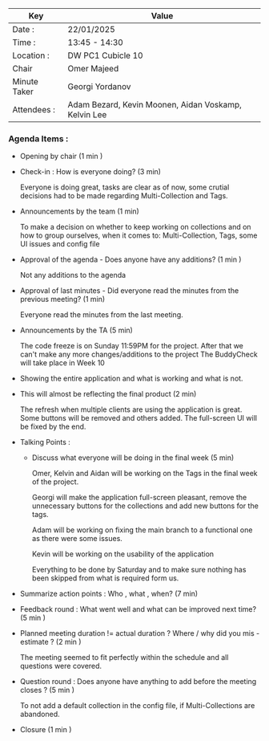 | Key          | Value                                                |
|--------------|------------------------------------------------------|
| Date :       | 22/01/2025                                           |
| Time :       | 13:45 - 14:30                                        |
| Location :   | DW PC1 Cubicle 10                                    |
| Chair        | Omer Majeed                                          |
| Minute Taker | Georgi Yordanov                                      |
| Attendees :  | Adam Bezard, Kevin Moonen, Aidan Voskamp, Kelvin Lee |

### Agenda Items :
- Opening by chair (1 min )

- Check-in : How is everyone doing? (3 min)

  Everyone is doing great, tasks are clear as of now, some crutial decisions had to be made regarding Multi-Collection
  and Tags.
- Announcements by the team (1 min)

  To make a decision on whether to keep working on collections and on how to group ourselves, 
  when it comes to: Multi-Collection, Tags, some UI issues and config file 
 
- Approval of the agenda - Does anyone have any additions? (1 min )

  Not any additions to the agenda
- Approval of last minutes - Did everyone read the minutes from the previous meeting? (1 min)

  Everyone read the minutes from the last meeting.
- Announcements by the TA (5 min)
  
  The code freeze is on Sunday 11:59PM for the project. After that we can't make any more changes/additions to the project
  The BuddyCheck will take place in Week 10
- Showing the entire application and what is working and what is not. 
- This will almost be reflecting the final product (2 min)

  The refresh when multiple clients are using the application is great.
  Some buttons will be removed and others added. The full-screen UI will be fixed by the end.
  
- Talking Points :
    - Discuss what everyone will be doing in the final week (5 min)
      
      Omer, Kelvin and Aidan will be working on the Tags in the final week of the project.
      
      Georgi will make the application full-screen pleasant, 
      remove the unnecessary buttons for the collections and add new buttons for the tags.
      
      Adam will be working on fixing the main branch to a functional one as there were some issues.
      
      Kevin will be working on the usability of the application
      
      Everything to be done by Saturday and to make sure nothing has been skipped from what is required form us.
- Summarize action points : Who , what , when? (7 min)

- Feedback round : What went well and what can be improved next time? (5 min )

- Planned meeting duration != actual duration ? Where / why did you mis - estimate ? (2 min )

  The meeting seemed to fit perfectly within the schedule and all questions were covered.
- Question round : Does anyone have anything to add before the meeting closes ? (5 min )

  To not add a default collection in the config file, if Multi-Collections are abandoned.
- Closure (1 min )